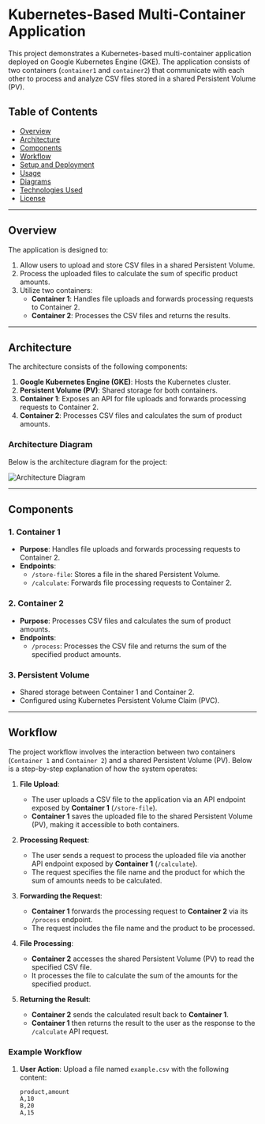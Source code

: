 # Kubernetes-Based Multi-Container Application

This project demonstrates a Kubernetes-based multi-container application deployed on Google Kubernetes Engine (GKE). The application consists of two containers (`container1` and `container2`) that communicate with each other to process and analyze CSV files stored in a shared Persistent Volume (PV).

## Table of Contents
- [Overview](#overview)
- [Architecture](#architecture)
- [Components](#components)
- [Workflow](#workflow)
- [Setup and Deployment](#setup-and-deployment)
- [Usage](#usage)
- [Diagrams](#diagrams)
- [Technologies Used](#technologies-used)
- [License](#license)

---

## Overview

The application is designed to:
1. Allow users to upload and store CSV files in a shared Persistent Volume.
2. Process the uploaded files to calculate the sum of specific product amounts.
3. Utilize two containers:
   - **Container 1**: Handles file uploads and forwards processing requests to Container 2.
   - **Container 2**: Processes the CSV files and returns the results.

---

## Architecture

The architecture consists of the following components:
1. **Google Kubernetes Engine (GKE)**: Hosts the Kubernetes cluster.
2. **Persistent Volume (PV)**: Shared storage for both containers.
3. **Container 1**: Exposes an API for file uploads and forwards processing requests to Container 2.
4. **Container 2**: Processes CSV files and calculates the sum of product amounts.

### Architecture Diagram

Below is the architecture diagram for the project:

![Architecture Diagram](./architecture-diagram.png)

---

## Components

### 1. **Container 1**
- **Purpose**: Handles file uploads and forwards processing requests to Container 2.
- **Endpoints**:
  - `/store-file`: Stores a file in the shared Persistent Volume.
  - `/calculate`: Forwards file processing requests to Container 2.

### 2. **Container 2**
- **Purpose**: Processes CSV files and calculates the sum of product amounts.
- **Endpoints**:
  - `/process`: Processes the CSV file and returns the sum of the specified product amounts.

### 3. **Persistent Volume**
- Shared storage between Container 1 and Container 2.
- Configured using Kubernetes Persistent Volume Claim (PVC).

---

## Workflow

The project workflow involves the interaction between two containers (`Container 1` and `Container 2`) and a shared Persistent Volume (PV). Below is a step-by-step explanation of how the system operates:

1. **File Upload**:
   - The user uploads a CSV file to the application via an API endpoint exposed by **Container 1** (`/store-file`).
   - **Container 1** saves the uploaded file to the shared Persistent Volume (PV), making it accessible to both containers.

2. **Processing Request**:
   - The user sends a request to process the uploaded file via another API endpoint exposed by **Container 1** (`/calculate`).
   - The request specifies the file name and the product for which the sum of amounts needs to be calculated.

3. **Forwarding the Request**:
   - **Container 1** forwards the processing request to **Container 2** via its `/process` endpoint.
   - The request includes the file name and the product to be processed.

4. **File Processing**:
   - **Container 2** accesses the shared Persistent Volume (PV) to read the specified CSV file.
   - It processes the file to calculate the sum of the amounts for the specified product.

5. **Returning the Result**:
   - **Container 2** sends the calculated result back to **Container 1**.
   - **Container 1** then returns the result to the user as the response to the `/calculate` API request.

### Example Workflow

1. **User Action**: Upload a file named `example.csv` with the following content:
   ```csv
   product,amount
   A,10
   B,20
   A,15
